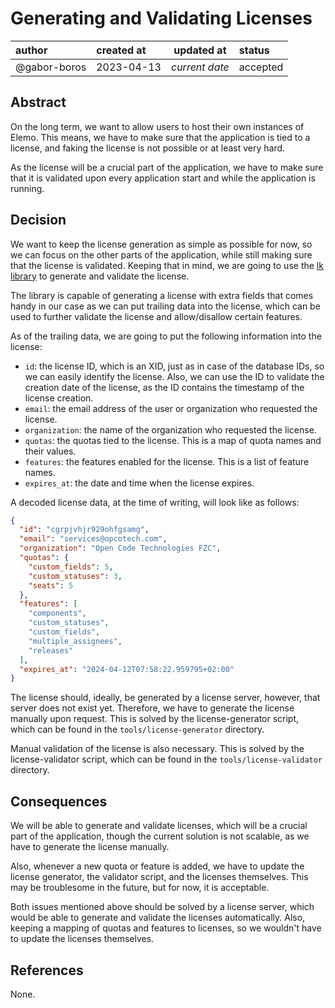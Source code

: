 # Generating and Validating Licenses

| author       | created at | updated at     | status   |
|:-------------|:-----------|----------------|:---------|
| @gabor-boros | 2023-04-13 | _current date_ | accepted |

## Abstract

On the long term, we want to allow users to host their own instances of Elemo.
This means, we have to make sure that the application is tied to a license, and
faking the license is not possible or at least very hard.

As the license will be a crucial part of the application, we have to make sure
that it is validated upon every application start and while the application is
running.

## Decision

We want to keep the license generation as simple as possible for now, so we can
focus on the other parts of the application, while still making sure that the
license is validated. Keeping that in mind, we are going to use the
[lk library][lk] to generate and validate the license.

The library is capable of generating a license with extra fields that comes
handy in our case as we can put trailing data into the license, which can be
used to further validate the license and allow/disallow certain features.

As of the trailing data, we are going to put the following information into the
license:

* `id`: the license ID, which is an XID, just as in case of the database IDs,
  so we can easily identify the license. Also, we can use the ID to validate
  the creation date of the license, as the ID contains the timestamp of the
  license creation.
* `email`: the email address of the user or organization who requested the
  license.
* `organization`: the name of the organization who requested the license.
* `quotas`: the quotas tied to the license. This is a map of quota names and
  their values.
* `features`: the features enabled for the license. This is a list of feature
  names.
* `expires_at`: the date and time when the license expires.

A decoded license data, at the time of writing, will look like as follows:

```json
{
  "id": "cgrpjvhjr929ohfgsamg",
  "email": "services@opcotech.com",
  "organization": "Open Code Technologies FZC",
  "quotas": {
    "custom_fields": 5,
    "custom_statuses": 3,
    "seats": 5
  },
  "features": [
    "components",
    "custom_statuses",
    "custom_fields",
    "multiple_assignees",
    "releases"
  ],
  "expires_at": "2024-04-12T07:58:22.959795+02:00"
}
```

The license should, ideally, be generated by a license server, however, that
server does not exist yet. Therefore, we have to generate the license manually
upon request. This is solved by the license-generator script, which can be
found in the `tools/license-generator` directory.

Manual validation of the license is also necessary. This is solved by the
license-validator script, which can be found in the `tools/license-validator`
directory.

[lk]: https://github.com/hyperboloide/lk

## Consequences

We will be able to generate and validate licenses, which will be a crucial part
of the application, though the current solution is not scalable, as we have to
generate the license manually.

Also, whenever a new quota or feature is added, we have to update the license
generator, the validator script, and the licenses themselves. This may be
troublesome in the future, but for now, it is acceptable.

Both issues mentioned above should be solved by a license server, which would
be able to generate and validate the licenses automatically. Also, keeping a
mapping of quotas and features to licenses, so we wouldn't have to update the
licenses themselves.

## References

None.
